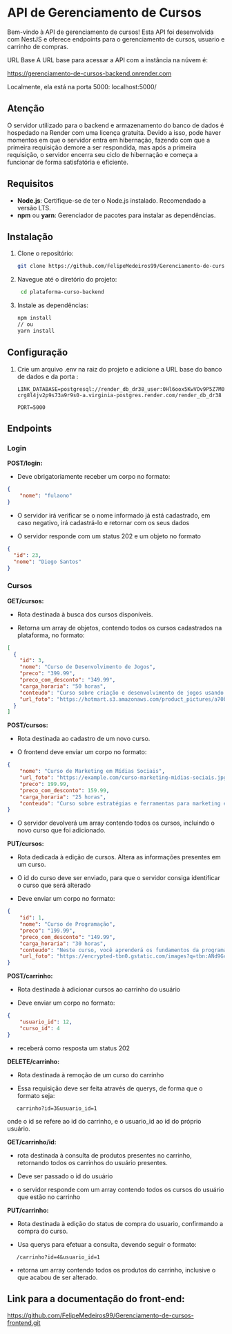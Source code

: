 # API de Gerenciamento de Cursos

Bem-vindo à API de gerenciamento de cursos! Esta API foi desenvolvida com NestJS e oferece endpoints para o gerenciamento de cursos, usuario e carrinho de compras.

URL Base
A URL base para acessar a API com a instância na núvem é:

https://gerenciamento-de-cursos-backend.onrender.com

Localmente, ela está na porta 5000:
localhost:5000/


## Atenção
O servidor utilizado para o backend e armazenamento do banco de dados é hospedado na Render com uma licença gratuita. Devido a isso, pode haver momentos em que o servidor entra em hibernação, fazendo com que a primeira requisição demore a ser respondida, mas após a primeira requisição, o servidor encerra seu ciclo de hibernação e começa a funcionar de forma satisfatória e eficiente.


## Requisitos

- **Node.js**: Certifique-se de ter o Node.js instalado. Recomendado a versão LTS.
- **npm** ou **yarn**: Gerenciador de pacotes para instalar as dependências.

## Instalação

1. Clone o repositório:

   ```bash
   git clone https://github.com/FelipeMedeiros99/Gerenciamento-de-cursos-backend.git

2. Navegue até o diretório do projeto:

   ```bash
    cd plataforma-curso-backend


4. Instale as dependências:

    ```bash
    npm install
    // ou
    yarn install


## Configuração 

1. Crie um arquivo .env na raiz do projeto e adicione a URL base do banco de dados e da porta :


    ```
    LINK_DATABASE=postgresql://render_db_dr38_user:0Hl6oox5KwVOv9P5Z7M0oLl1dVPUIje3@dpg-crg8l4jv2p9s73a9r9s0-a.virginia-postgres.render.com/render_db_dr38

    PORT=5000

## Endpoints

### Login
**POST/login:**
- Deve obrigatoriamente receber um corpo no formato:

```json
{
    "nome": "fulaono"
}
```
- O servidor irá verificar se o nome informado já está cadastrado, em caso negativo, irá cadastrá-lo e retornar com os seus dados

- O servidor responde com um status 202 e um objeto no formato 

```json
{
  "id": 23,
  "nome": "Diego Santos"
}
``` 

### Cursos
**GET/cursos:**

- Rota destinada à busca dos cursos disponíveis.

- Retorna um array de objetos, contendo todos os cursos cadastrados na plataforma, no formato:

```json 
[
  {
    "id": 3,
    "nome": "Curso de Desenvolvimento de Jogos",
    "preco": "399.99",
    "preco_com_desconto": "349.99",
    "carga_horaria": "50 horas",
    "conteudo": "Curso sobre criação e desenvolvimento de jogos usando Unity e C#.",
    "url_foto": "https://hotmart.s3.amazonaws.com/product_pictures/a70b4aad-9700-42b4-9331-803b2a4ba911/5dc64f37c83bd.jpeg"
  }
]
```
**POST/cursos:**

- Rota destinada ao cadastro de um novo curso.

- O frontend deve enviar um corpo no formato:
```json 
{
    "nome": "Curso de Marketing em Mídias Sociais",
    "url_foto": "https://example.com/curso-marketing-midias-sociais.jpg",
    "preco": 199.99,
    "preco_com_desconto": 159.99,
    "carga_horaria": "25 horas",
    "conteudo": "Curso sobre estratégias e ferramentas para marketing em plataformas de redes sociais."
}
```

- O servidor devolverá um array contendo todos os cursos, incluindo o novo curso que foi adicionado. 

**PUT/cursos:**

- Rota dedicada à edição de cursos. Altera as informações presentes em um curso.

- O id do curso deve ser enviado, para que o servidor consiga identificar o curso que será alterado

- Deve enviar um corpo no formato:

```json
{
    "id": 1,
    "nome": "Curso de Programação",
    "preco": "199.99",
    "preco_com_desconto": "149.99",
    "carga_horaria": "30 horas",
    "conteudo": "Neste curso, você aprenderá os fundamentos da programação, incluindo variáveis, estruturas de controle, funções e muito mais.",
    "url_foto": "https://encrypted-tbn0.gstatic.com/images?q=tbn:ANd9GcTR3cE8l8oZ9kbeYARoBfCHzHafRIm7qY4Qlw&s"
}
```

**POST/carrinho:** 

- Rota destinada à adicionar cursos ao carrinho do usuário

- Deve enviar um corpo no formato:

```json
{
    "usuario_id": 12,
    "curso_id": 4
}
```
- receberá como resposta um status 202

**DELETE/carrinho:** 

- Rota destinada à remoção de um curso do carrinho

- Essa requisição deve ser feita através de querys, de forma que o formato seja:

```
   carrinho?id=3&usuario_id=1
```

onde o id se refere ao id do carrinho, e o usuario_id ao id do próprio usuário.


**GET/carrinho/id:**

- rota destinada à consulta de produtos presentes no carrinho, retornando todos os carrinhos do usuário presentes.

- Deve ser passado o id do usuário

- o servidor responde com um array contendo todos os cursos do usuário que estão no carrinho

**PUT/carrinho:**

- Rota destinada à edição do status de compra do usuario, confirmando a compra do curso.

- Usa querys para efetuar a consulta, devendo seguir o formato:

```
   /carrinho?id=4&usuario_id=1
```
- retorna um array contendo todos os produtos do carrinho, inclusive o que acabou de ser alterado.


## Link para a documentação do front-end:
https://github.com/FelipeMedeiros99/Gerenciamento-de-cursos-frontend.git

